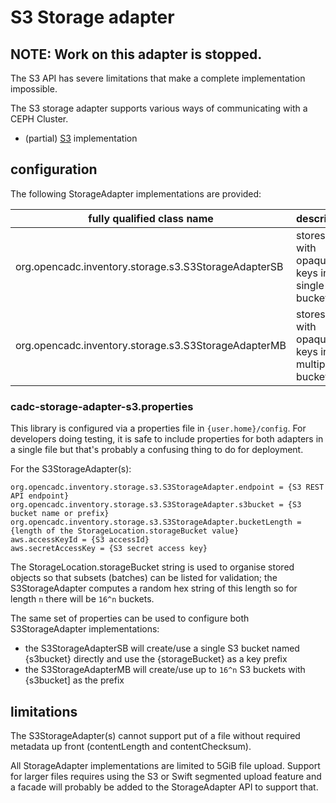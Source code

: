 # S3 Storage adapter 

## NOTE: Work on this adapter is stopped.

The S3 API has severe limitations that make a complete implementation impossible.

The S3 storage adapter supports various ways of communicating with a CEPH Cluster. 

* (partial) [S3](https://docs.aws.amazon.com/sdk-for-java/v2/developer-guide/welcome.html) implementation

## configuration

The following StorageAdapter implementations are provided:

|fully qualified class name|description|
|--------------------------|-----------|
|org.opencadc.inventory.storage.s3.S3StorageAdapterSB|stores files with opaque keys in a single S3 bucket|
|org.opencadc.inventory.storage.s3.S3StorageAdapterMB|stores files with opaque keys in multiple S3 buckets|

### cadc-storage-adapter-s3.properties

This library is configured via a properties file in `{user.home}/config`. For developers doing testing, it is safe to include properties for both adapters in a single file but that's probably a confusing thing to do for deployment.

For the S3StorageAdapter(s):
```
org.opencadc.inventory.storage.s3.S3StorageAdapter.endpoint = {S3 REST API endpoint}
org.opencadc.inventory.storage.s3.S3StorageAdapter.s3bucket = {S3 bucket name or prefix}
org.opencadc.inventory.storage.s3.S3StorageAdapter.bucketLength = {length of the StorageLocation.storageBucket value}
aws.accessKeyId = {S3 accessId}
aws.secretAccessKey = {S3 secret access key}
```
The StorageLocation.storageBucket string is used to organise stored objects so that subsets (batches) can be listed for validation; the S3StorageAdapter computes a random hex string of this length so for length `n` there will be `16^n` buckets.

The same set of properties can be used to configure both S3StorageAdapter implementations: 
* the S3StorageAdapterSB will create/use a single S3 bucket named {s3bucket} directly and use the {storageBucket} as a key prefix
* the S3StorageAdapterMB will create/use up to `16^n` S3 buckets with {s3bucket] as the prefix


## limitations

The S3StorageAdapter(s) cannot support put of a file without required metadata up front (contentLength and contentChecksum).

All StorageAdapter implementations are limited to 5GiB file upload. Support for larger files requires using the S3 or Swift segmented upload feature and a facade will probably be added to the StorageAdapter API to support that.

